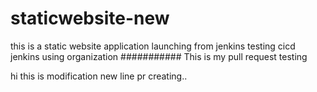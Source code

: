 # staticwebsite-new
this is a static website application launching from jenkins
testing cicd jenkins using organization
###########
This is my pull request testing

hi this is modification 
new line pr creating..




